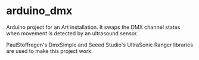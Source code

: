 # arduino_dmx

Arduino project for an Art installation.
It swaps the DMX channel states when movement is detected by an ultrasound sensor.

PaulStoffregen's DmxSimple and Seeed Studio's UltraSonic Ranger libraries are used to make this project work.
